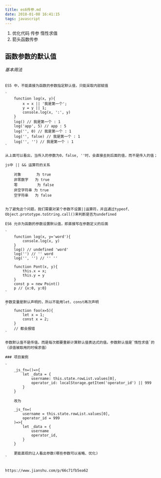 ```yaml
---
title: es6传参.md
date: 2018-01-08 16:41:15
tags: javascript
---
```


1. 优化代码 传参 惰性求值
2. 箭头函数传参

<!-- more -->

## 函数参数的默认值

###### 基本用法

	ES5 中，不能直接为函数的参数指定默认值，只能采取内部赋值
	
	`
		function log(x, y){
			x = x || '我是第一个';
			y = y || 1;
			console.log(x, ':', y)
		}
		log() // 我是第一个 : 1
		log('app', 5) // app : 5
		log('', 0) // 我是第一个 : 1
		log('', false) // 我是第一个 : 1
		log('', '') // 我是第一个 : 1
	`
	
	从上面可以看出，当传入的参数为0，false, ''时，会直接去到后面的值，而不是传入的值；
	
	js中 || && 运算符的关系
	
		对象       为 true
		非零数字   为 true
		零         为 false
		非空字符串 为 true
		空字符串   为 false
		
	
	为了避免这个问题，我们需要对某个参数不设置||运算符，并且通过typeof、Object.prototype.toString.call()来判断是否为undefined
	
	ES6 允许为函数的参数设置默认值，即直接写在参数定义的后面
	
	`
		function log(x, y='word'){
			console.log(x, y)
		}
		log() // undefined 'word'
		log('') // '' word
		log('', '') // '' ''
		
		function Pont(x, y){
			this.x = x;
			this.y = y
		}
		const p = new Point()
		p // {x:0, y:0}
	`
	
	参数变量是默认声明的，所以不能用let、const再次声明
	`
		function foo(x=5){
			let x = 1;
			const x = 2;
		}
		// 都会报错
	`
	
	参数默认值不是传值，而是每次都要重新计算默认值表达式的值。参数默认值是`惰性求值`的（该值被取用的时候求值）
	
	### 项目案例
	
	`
		_js_fn=()=>{
			let _data = {
				username: this.state.rowList.values[0],
				operator_id: localStorage.getItem('operator_id') || 999
			}
		}
		
		改为
		
		_js_fn=(
			username = this.state.rowList.values[0],
			operator_id = 999
		)=>{
			let _data = {
				username
				operator_id,
			}
		}
		
		更能直观的让人看出参数(哪些参数可以省略、优化)
	`
	
	
	https://www.jianshu.com/p/66c71fb5ea62
	
